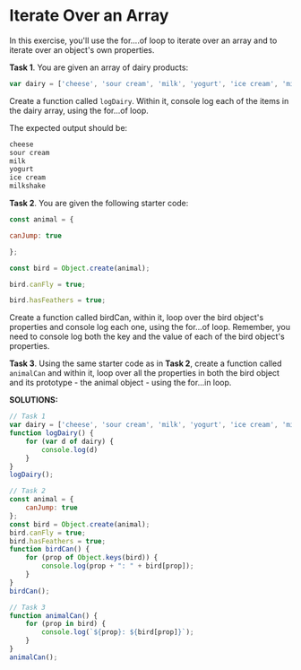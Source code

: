 # Iterate Over an Array
In this exercise, you'll use the for....of loop to iterate over an array and to iterate over an object's own properties.

**Task 1**. You are given an array of dairy products:
```js
var dairy = ['cheese', 'sour cream', 'milk', 'yogurt', 'ice cream', 'milkshake']
```

Create a function called `logDairy`. Within it, console log each of the items in the dairy array, using the for...of loop.

The expected output should be:
```bash
cheese
sour cream
milk
yogurt
ice cream
milkshake
```

**Task 2**. You are given the following starter code:
```js
const animal = {

canJump: true

};

const bird = Object.create(animal);

bird.canFly = true;

bird.hasFeathers = true;
```

Create a function called birdCan, within it, loop over the bird object's properties and console log each one, using the for...of loop. Remember, you need to console log both the key and the value of each of the bird object's properties.

**Task 3**. Using the same starter code as in **Task 2**, create a function called `animalCan` and within it, loop over all the properties in both the bird object and its prototype - the animal object - using the for...in loop.


**SOLUTIONS:**
```js
// Task 1
var dairy = ['cheese', 'sour cream', 'milk', 'yogurt', 'ice cream', 'milkshake'];
function logDairy() {
    for (var d of dairy) {
        console.log(d)
    }
}
logDairy();

// Task 2
const animal = {
    canJump: true
};
const bird = Object.create(animal);
bird.canFly = true;
bird.hasFeathers = true;
function birdCan() {
    for (prop of Object.keys(bird)) {
        console.log(prop + ": " + bird[prop]);
    }
}
birdCan();

// Task 3
function animalCan() {
    for (prop in bird) {
        console.log(`${prop}: ${bird[prop]}`);
    }
}
animalCan();
```